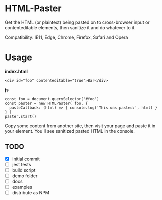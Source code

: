 # HTML-Paster
Get the HTML (or plaintext) being pasted on to cross-browser input or contenteditable elements, then sanitize it and do whatever to it.

Compatibility: IE11, Edge, Chrome, Firefox, Safari and Opera

# Usage

**index.html**

```
<div id="foo" contenteditable="true">Bar</div>
```
  
**js**

```
const foo = document.querySelector('#foo')
const paster = new HTMLPaster( foo, {
  pasteCallback: (html) => { console.log('This was pasted:', html) }
} )
paster.start()
```
  
Copy some content from another site, then visit your page and paste it in your element. You'll see sanitized pasted HTML in the console.

## TODO
- [x] initial commit
- [ ] jest tests
- [ ] build script
- [ ] demo folder
- [ ] docs
- [ ] examples
- [ ] distribute as NPM
